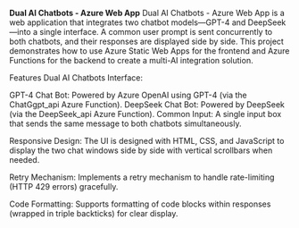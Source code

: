 **Dual AI Chatbots - Azure Web App**
Dual AI Chatbots - Azure Web App is a web application that integrates two chatbot models—GPT-4 and DeepSeek—into a single interface. A common user prompt is sent concurrently to both chatbots, and their responses are displayed side by side. This project demonstrates how to use Azure Static Web Apps for the frontend and Azure Functions for the backend to create a multi-AI integration solution.

Features
Dual AI Chatbots Interface:

GPT-4 Chat Bot: Powered by Azure OpenAI using GPT-4 (via the ChatGgpt_api Azure Function).
DeepSeek Chat Bot: Powered by DeepSeek (via the DeepSeek_api Azure Function).
Common Input:
A single input box that sends the same message to both chatbots simultaneously.

Responsive Design:
The UI is designed with HTML, CSS, and JavaScript to display the two chat windows side by side with vertical scrollbars when needed.

Retry Mechanism:
Implements a retry mechanism to handle rate-limiting (HTTP 429 errors) gracefully.

Code Formatting:
Supports formatting of code blocks within responses (wrapped in triple backticks) for clear display.
